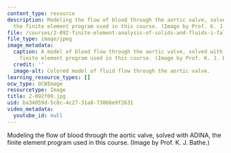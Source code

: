 ```yaml
---
content_type: resource
description: Modeling the flow of blood through the aortic valve, solved with ADINA,
  the finite element program used in this course. (Image by Prof. K. J. Bathe.)
file: /courses/2-092-finite-element-analysis-of-solids-and-fluids-i-fall-2009/ba34059d5c8c4c2731a873008e9f2631_2-092f09.jpg
file_type: image/jpeg
image_metadata:
  caption: A model of blood flow through the aortic valve, solved with ADINA, the
    finite element program used in this course. (Image by Prof. K. J. Bathe.)
  credit: ''
  image-alt: Colored model of fluid flow through the aortic valve.
learning_resource_types: []
ocw_type: OCWImage
resourcetype: Image
title: 2-092f09.jpg
uid: ba34059d-5c8c-4c27-31a8-73008e9f2631
video_metadata:
  youtube_id: null
---
```

Modeling the flow of blood through the aortic valve, solved with ADINA, the finite element program used in this course. (Image by Prof. K. J. Bathe.)

